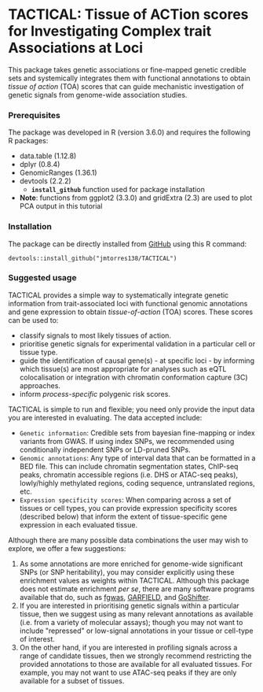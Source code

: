 # TACTICAL: Tissue of ACTion scores for Investigating Complex trait Associations at Loci 

This package takes genetic associations or fine-mapped genetic credible sets and systemically integrates them with functional annotations to obtain *tissue of action* (TOA) scores that can guide mechanistic investigation of genetic signals from genome-wide association studies.  

### Prerequisites 

The package was developed in R (version 3.6.0) and requires the following R packages: 

* data.table (1.12.8)
* dplyr (0.8.4)
* GenomicRanges (1.36.1)
* devtools (2.2.2)
    * __`install_github`__ function used for package installation
* **Note**: functions from ggplot2 (3.3.0) and gridExtra (2.3) are used to plot PCA output in this tutorial 
    

### Installation 

The package can be directly installed from [GitHub](https://github.com/Jmtorres138/TACTICAL) using this R command: 

```
devtools::install_github("jmtorres138/TACTICAL")
```

### Suggested usage 

TACTICAL provides a simple way to systematically integrate genetic information from trait-associated loci with functional genomic annotations and gene expression to obtain *tissue-of-action* (TOA) scores. These scores can be used to:

* classify signals to most likely tissues of action. 
* prioritise genetic signals for experimental validation in a particular cell or tissue type.
* guide the identification of causal gene(s) - at specific loci - by informing which tissue(s) are most appropriate for analyses such as eQTL colocalisation or integration with chromatin conformation capture (3C) approaches.
* inform *process-specific* polygenic risk scores. 

TACTICAL is simple to run and flexible; you need only provide the input data you are interested in evaluating. The data accepted include: 

* `Genetic information`: Credible sets from bayesian fine-mapping or index variants from GWAS. If using index SNPs, we recommended using conditionally independent SNPs or LD-pruned SNPs. 
* `Genomic annotations`: Any type of interval data that can be formatted in a BED file. This can include chromatin segmentation states, ChIP-seq peaks, chromatin accessible regions (i.e. DHS or ATAC-seq peaks), lowly/highly methylated regions, coding sequence, untranslated regions, etc.
* `Expression specificity scores`: When comparing across a set of tissues or cell types, you can provide expression specificity scores (described below) that inform the extent of tissue-specific gene expression in each evaluated tissue. 

Although there are many possible data combinations the user may wish to explore, we offer a few suggestions: 

1. As some annotations are more enriched for genome-wide significant SNPs (or SNP heritability), you may consider explicitly using these enrichment values as weights within TACTICAL. Although this package does not estimate enrichment *per se*, there are many software programs available that do, such as [fgwas](https://github.com/joepickrell/fgwas), [GARFIELD](https://www.bioconductor.org/packages/release/bioc/html/garfield.html), and [GoShifter](https://github.com/immunogenomics/goshifter).
2. If you are interested in prioritising genetic signals within a particular tissue, then we suggest using as many relevant annotations as available (i.e. from a variety of molecular assays); though you may not want to include "repressed" or low-signal annotations in your tissue or cell-type of interest. 
3. On the other hand, if you are interested in profiling signals across a range of candidate tissues, then we strongly recommend restricting the provided annotations to those are available for all evaluated tissues. For example, you may not want to use ATAC-seq peaks if they are only available for a subset of tissues.  
